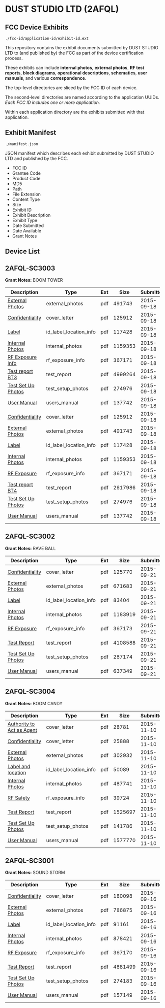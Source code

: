 # DUST STUDIO LTD (2AFQL)
## FCC Device Exhibits

```
./fcc-id/application-id/exhibit-id.ext
```

This repository contains the exhibit documents submitted by DUST STUDIO LTD to (and published by) the FCC as part of the device certification process.

These exhibits can include **internal photos**, **external photos**, **RF test reports**, **block diagrams**, **operational descriptions**, **schematics**, **user manuals**, and various **correspondence**.

The top-level directories are sliced by the FCC ID of each device.

The second-level directories are named according to the application UUIDs. *Each FCC ID includes one or more application.*

Within each application directory are the exhibits submitted with that application. 

## Exhibit Manifest

```
./manifest.json
```

JSON manifest which describes each exhibit submitted by DUST STUDIO LTD and published by the FCC.

- FCC ID
- Grantee Code
- Product Code
- MD5
- Path
- File Extension
- Content Type
- Size
- Exhibit ID
- Exhibit Description
- Exhibit Type
- Date Submitted
- Date Available
- Grant Notes

## Device List
## 2AFQL-SC3003
**Grant Notes:** BOOM TOWER

| Description | Type | Ext | Size | Submitted | Available |
| ----------- | ---- | --- | ---- | --------- | --------- |
| [External Photos](2AFQL-SC3003/8bf90240e71cd76f14fbd7a616055167/2753482.pdf) | external_photos | pdf | 491743 | 2015-09-18 | 2015-09-18 |
| [Confidentiality](2AFQL-SC3003/8bf90240e71cd76f14fbd7a616055167/2753481.pdf) | cover_letter | pdf | 125912 | 2015-09-18 | 2015-09-18 |
| [Label](2AFQL-SC3003/8bf90240e71cd76f14fbd7a616055167/2753484.pdf) | id_label_location_info | pdf | 117428 | 2015-09-18 | 2015-09-18 |
| [Internal Photos](2AFQL-SC3003/8bf90240e71cd76f14fbd7a616055167/2753483.pdf) | internal_photos | pdf | 1159353 | 2015-09-18 | 2015-09-18 |
| [RF Exposure Info](2AFQL-SC3003/8bf90240e71cd76f14fbd7a616055167/2753488.pdf) | rf_exposure_info | pdf | 367171 | 2015-09-18 | 2015-09-18 |
| [Test report BT3](2AFQL-SC3003/8bf90240e71cd76f14fbd7a616055167/2753725.pdf) | test_report | pdf | 4999264 | 2015-09-18 | 2015-09-18 |
| [Test Set Up Photos](2AFQL-SC3003/8bf90240e71cd76f14fbd7a616055167/2753487.pdf) | test_setup_photos | pdf | 274976 | 2015-09-18 | 2015-09-18 |
| [User Manual](2AFQL-SC3003/8bf90240e71cd76f14fbd7a616055167/2753490.pdf) | users_manual | pdf | 137742 | 2015-09-18 | 2015-09-18 |
| [Confidentiality](2AFQL-SC3003/8bc5510276786206ed9fd3da540d8040/2753481.pdf) | cover_letter | pdf | 125912 | 2015-09-18 | 2015-09-18 |
| [External Photos](2AFQL-SC3003/8bc5510276786206ed9fd3da540d8040/2753482.pdf) | external_photos | pdf | 491743 | 2015-09-18 | 2015-09-18 |
| [Label](2AFQL-SC3003/8bc5510276786206ed9fd3da540d8040/2753484.pdf) | id_label_location_info | pdf | 117428 | 2015-09-18 | 2015-09-18 |
| [Internal Photos](2AFQL-SC3003/8bc5510276786206ed9fd3da540d8040/2753483.pdf) | internal_photos | pdf | 1159353 | 2015-09-18 | 2015-09-18 |
| [RF Exposure](2AFQL-SC3003/8bc5510276786206ed9fd3da540d8040/2753488.pdf) | rf_exposure_info | pdf | 367171 | 2015-09-18 | 2015-09-18 |
| [Test report BT4](2AFQL-SC3003/8bc5510276786206ed9fd3da540d8040/2753726.pdf) | test_report | pdf | 2617986 | 2015-09-18 | 2015-09-18 |
| [Test Set Up Photos](2AFQL-SC3003/8bc5510276786206ed9fd3da540d8040/2753487.pdf) | test_setup_photos | pdf | 274976 | 2015-09-18 | 2015-09-18 |
| [User Manual](2AFQL-SC3003/8bc5510276786206ed9fd3da540d8040/2753490.pdf) | users_manual | pdf | 137742 | 2015-09-18 | 2015-09-18 |
## 2AFQL-SC3002
**Grant Notes:** RAVE BALL

| Description | Type | Ext | Size | Submitted | Available |
| ----------- | ---- | --- | ---- | --------- | --------- |
| [Confidentiality](2AFQL-SC3002/f3b91cd598fcc5b475c9e54f98b134ad/2755846.pdf) | cover_letter | pdf | 125770 | 2015-09-21 | 2015-09-24 |
| [External Photos](2AFQL-SC3002/f3b91cd598fcc5b475c9e54f98b134ad/2755847.pdf) | external_photos | pdf | 671683 | 2015-09-21 | 2015-09-24 |
| [Label](2AFQL-SC3002/f3b91cd598fcc5b475c9e54f98b134ad/2755849.pdf) | id_label_location_info | pdf | 83404 | 2015-09-21 | 2015-09-24 |
| [Internal Photos](2AFQL-SC3002/f3b91cd598fcc5b475c9e54f98b134ad/2755848.pdf) | internal_photos | pdf | 1183919 | 2015-09-21 | 2015-09-24 |
| [RF Exposure](2AFQL-SC3002/f3b91cd598fcc5b475c9e54f98b134ad/2755854.pdf) | rf_exposure_info | pdf | 367173 | 2015-09-21 | 2015-09-24 |
| [Test Report](2AFQL-SC3002/f3b91cd598fcc5b475c9e54f98b134ad/2755853.pdf) | test_report | pdf | 4108588 | 2015-09-21 | 2015-09-24 |
| [Test Set Up Photos](2AFQL-SC3002/f3b91cd598fcc5b475c9e54f98b134ad/2755852.pdf) | test_setup_photos | pdf | 287174 | 2015-09-21 | 2015-09-24 |
| [User Manual](2AFQL-SC3002/f3b91cd598fcc5b475c9e54f98b134ad/2755855.pdf) | users_manual | pdf | 637349 | 2015-09-21 | 2015-09-24 |
## 2AFQL-SC3004
**Grant Notes:** BOOM CANDY

| Description | Type | Ext | Size | Submitted | Available |
| ----------- | ---- | --- | ---- | --------- | --------- |
| [Authority to Act as Agent](2AFQL-SC3004/fc3ab2403dbb71760820cfab8cf462bc/2808328.pdf) | cover_letter | pdf | 28781 | 2015-11-10 | 2015-11-15 |
| [Confidentiality](2AFQL-SC3004/fc3ab2403dbb71760820cfab8cf462bc/2808329.pdf) | cover_letter | pdf | 25888 | 2015-11-10 | 2015-11-15 |
| [External Photos](2AFQL-SC3004/fc3ab2403dbb71760820cfab8cf462bc/2808330.pdf) | external_photos | pdf | 302932 | 2015-11-10 | 2015-11-15 |
| [Label and location](2AFQL-SC3004/fc3ab2403dbb71760820cfab8cf462bc/2808332.pdf) | id_label_location_info | pdf | 50089 | 2015-11-10 | 2015-11-15 |
| [Internal Photos](2AFQL-SC3004/fc3ab2403dbb71760820cfab8cf462bc/2808331.pdf) | internal_photos | pdf | 487741 | 2015-11-10 | 2015-11-15 |
| [RF Safety](2AFQL-SC3004/fc3ab2403dbb71760820cfab8cf462bc/2808337.pdf) | rf_exposure_info | pdf | 39724 | 2015-11-10 | 2015-11-15 |
| [Test Report](2AFQL-SC3004/fc3ab2403dbb71760820cfab8cf462bc/2808336.pdf) | test_report | pdf | 1525697 | 2015-11-10 | 2015-11-15 |
| [Test Set Up Photos](2AFQL-SC3004/fc3ab2403dbb71760820cfab8cf462bc/2808335.pdf) | test_setup_photos | pdf | 141786 | 2015-11-10 | 2015-11-15 |
| [User Manual](2AFQL-SC3004/fc3ab2403dbb71760820cfab8cf462bc/2808338.pdf) | users_manual | pdf | 1577770 | 2015-11-10 | 2015-11-15 |
## 2AFQL-SC3001
**Grant Notes:** SOUND STORM

| Description | Type | Ext | Size | Submitted | Available |
| ----------- | ---- | --- | ---- | --------- | --------- |
| [Confidentiality](2AFQL-SC3001/9af39fef8772d850f38e80e015ebe0be/2750138.pdf) | cover_letter | pdf | 180098 | 2015-09-16 | 2015-09-18 |
| [External Photos](2AFQL-SC3001/9af39fef8772d850f38e80e015ebe0be/2750139.pdf) | external_photos | pdf | 786875 | 2015-09-16 | 2015-09-18 |
| [Label](2AFQL-SC3001/9af39fef8772d850f38e80e015ebe0be/2750141.pdf) | id_label_location_info | pdf | 91161 | 2015-09-16 | 2015-09-18 |
| [Internal Photos](2AFQL-SC3001/9af39fef8772d850f38e80e015ebe0be/2750140.pdf) | internal_photos | pdf | 878421 | 2015-09-16 | 2015-09-18 |
| [RF Exposure](2AFQL-SC3001/9af39fef8772d850f38e80e015ebe0be/2750146.pdf) | rf_exposure_info | pdf | 367170 | 2015-09-16 | 2015-09-18 |
| [Test Report](2AFQL-SC3001/9af39fef8772d850f38e80e015ebe0be/2750145.pdf) | test_report | pdf | 4881499 | 2015-09-16 | 2015-09-18 |
| [Test Set Up Photos](2AFQL-SC3001/9af39fef8772d850f38e80e015ebe0be/2750144.pdf) | test_setup_photos | pdf | 274183 | 2015-09-16 | 2015-09-18 |
| [User Manual](2AFQL-SC3001/9af39fef8772d850f38e80e015ebe0be/2750147.pdf) | users_manual | pdf | 157149 | 2015-09-16 | 2015-09-18 |
